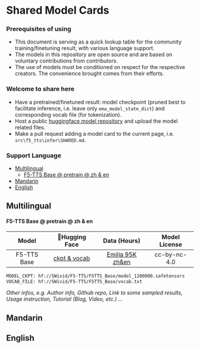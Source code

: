 <!-- omit in toc -->
# Shared Model Cards

<!-- omit in toc -->
### **Prerequisites of using**
- This document is serving as a quick lookup table for the community training/finetuning result, with various language support.
- The models in this repository are open source and are based on voluntary contributions from contributors.
- The use of models must be conditioned on respect for the respective creators. The convenience brought comes from their efforts.

<!-- omit in toc -->
### **Welcome to share here**
- Have a pretrained/finetuned result: model checkpoint (pruned best to facilitate inference, i.e. leave only `ema_model_state_dict`) and corresponding vocab file (for tokenization).
- Host a public [huggingface model repository](https://huggingface.co/new) and upload the model related files.
- Make a pull request adding a model card to the current page, i.e. `src\f5_tts\infer\SHARED.md`.

<!-- omit in toc -->
### Support Language
- [Multilingual](#multilingual)
    - [F5-TTS Base @ pretrain @ zh \& en](#f5-tts-base--pretrain--zh--en)
- [Mandarin](#mandarin)
- [English](#english)


## Multilingual

#### F5-TTS Base @ pretrain @ zh & en
|Model|🤗Hugging Face|Data (Hours)|Model License|
|:---:|:------------:|:-----------:|:-------------:|
|F5-TTS Base|[ckpt & vocab](https://huggingface.co/SWivid/F5-TTS/tree/main/F5TTS_Base)|[Emilia 95K zh&en](https://huggingface.co/datasets/amphion/Emilia-Dataset/tree/fc71e07)|cc-by-nc-4.0|

```bash
MODEL_CKPT: hf://SWivid/F5-TTS/F5TTS_Base/model_1200000.safetensors
VOCAB_FILE: hf://SWivid/F5-TTS/F5TTS_Base/vocab.txt
```
*Other infos, e.g. Author info, Github repo, Link to some sampled results, Usage instruction, Tutorial (Blog, Video, etc.) ...*

## Mandarin


## English

